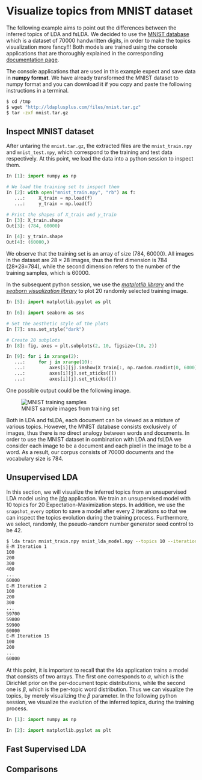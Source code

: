 Visualize topics from MNIST dataset
===================================

The following example aims to point out the differences between the inferred
topics of LDA and fsLDA. We decided to use the [MNIST
database](http://yann.lecun.com/exdb/mnist/) which is a dataset of 70000
handwritten digits, in order to make the topics visualization more fancy!!! Both
models are trained using the console applications that are thoroughly explained
in the corresponding [documentation page](/console-applications/).

The console applications that are used in this example expect and save data in
**numpy format**. We have already transformed the MNIST dataset to numpy format
and you can download it if you copy and paste the following instructions in a
terminal.

```bash
$ cd /tmp
$ wget "http://ldaplusplus.com/files/mnist.tar.gz"
$ tar -zxf mnist.tar.gz
```

Inspect MNIST dataset
---------------------

After untaring the `mnist.tar.gz`, the extracted files are the
`mnist_train.npy` and `mnist_test.npy`, which correspond to the training and
test data respectively. At this point, we load the data into a python session
to inspect them.

```python
In [1]: import numpy as np

# We load the training set to inspect them
In [2]: with open("mnist_train.npy", "rb") as f:
   ...:     X_train = np.load(f)
   ...:     y_train = np.load(f)

# Print the shapes of X_train and y_train 
In [3]: X_train.shape
Out[3]: (784, 60000)

In [4]: y_train.shape
Out[4]: (60000,)
```

We observe that the training set is an array of size (784, 60000). All images
in the dataset are $28\times28$ images, thus the first dimension is 784
(28*28=784), while the second dimension refers to the number of the training
samples, which is 60000.

In the subsequent python session, we use the [*matplotlib
library*](http://matplotlib.org/) and the [*seaborn visualization
library*](https://stanford.edu/~mwaskom/software/seaborn/) to plot 20 randomly
selected training image.

```python
In [5]: import matplotlib.pyplot as plt

In [6]: import seaborn as sns

# Set the aesthetic style of the plots
In [7]: sns.set_style("dark")

# Create 20 subplots
In [8]: fig, axes = plt.subplots(2, 10, figsize=(10, 2))

In [9]: for i in xrange(2):
   ...:     for j in xrange(10):
   ...:         axes[i][j].imshow(X_train[:, np.random.randint(0, 6000)].reshape(28, 28), cmap='gray_r', interpolation='nearest')
   ...:         axes[i][j].set_xticks([])
   ...:         axes[i][j].set_yticks([])
```

One possible output could be the following image.

<figure>
    <img src="/img/mnist-example/mnist_training_samples.svg"
         alt="MNIST training samples"
         class="full-width" />
    <figcaption>MNIST sample images from training set</figcaption>
</figure>

Both in LDA and fsLDA, each document can be viewed as a mixture of various
topics. However, the MNIST database consists exclusively of images, thus there
is no direct analogy between words and documents. In order to use the MNIST
dataset in combination with LDA and fsLDA we consider each image to be a
document and each pixel in the image to be a word. As a result, our corpus
consists of 70000 documents and the vocabulary size is 784.

Unsupervised LDA
----------------

In this section, we will visualize the inferred topics from an unsupervised LDA
model using the [*lda*](/console-applications/#lda-application) application. We train an
unsupervised model with 10 topics for 20 Expectation-Maximization steps. In
addition, we use the `snapshot_every` option to save a model after every 2
iterations so that we can inspect the topics evolution during the training
process. Furthermore, we select, randomly, the pseudo-random number generator
seed control to be 42.

```bash
$ lda train mnist_train.npy mnist_lda_model.npy --topics 10 --iterations 50 --random_state 42 --workers 4 --e_step_iterations 50 --snapshot_every 5
E-M Iteration 1
100
200
300
400
...
60000
E-M Iteration 2
100
200
300
...
59700
59800
59900
60000
E-M Iteration 15
100
200
...
60000
```

At this point, it is important to recall that the lda application trains a
model that consists of two arrays. The first one corresponds to $\alpha$, which
is the Dirichlet prior on the per-document topic distributions, while the
second one is $\beta$, which is the per-topic word distribution. Thus we can
visualize the topics, by merely visualizing the $\beta$ parameter. In the
following python session, we visualize the evolution of the inferred topics,
during the training process.

```python
In [1]: import numpy as np

In [2]: import matplotlib.pyplot as plt


```


Fast Supervised LDA
-------------------

Comparisons
-----------
